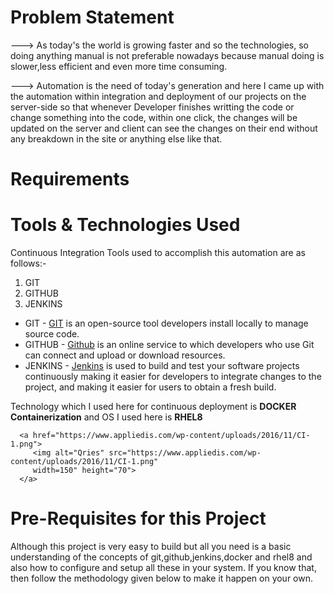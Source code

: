# Problem Statement
---> As today's the world is growing faster and so the technologies, so doing anything manual is not preferable nowadays because manual doing is slower,less efficient and even          more time consuming.

---> Automation is the need of today's generation and here I came up with the automation within integration and deployment of our projects on the server-side so that whenever          Developer finishes writting the code or change something into the code, within one click, the changes will be updated on the server and client can see the changes on their        end without any breakdown in the site or anything else like that. 

# Requirements
# Tools & Technologies Used
  Continuous Integration Tools used to accomplish this automation are as follows:-
  1. GIT
  2. GITHUB
  3. JENKINS
  
  * GIT -  <a href="https://en.wikipedia.org/wiki/Git">GIT</a> is an open-source tool developers install locally to manage source code. 
  * GITHUB - <a href="https://en.wikipedia.org/wiki/GitHub">Github</a> is an online service to which developers who use Git can connect and upload or download resources. 
  * JENKINS - <a href="https://en.wikipedia.org/wiki/Jenkins_(software)">Jenkins</a> is used to build and test your software projects continuously making it easier for developers               to integrate changes to the project, and making it easier for users to obtain a fresh build.
  
  Technology which I used here for continuous deployment is  <b>DOCKER Containerization</b> and OS I used here is  <b>RHEL8</b> 
  
  
      <a href="https://www.appliedis.com/wp-content/uploads/2016/11/CI-1.png">
         <img alt="Qries" src="https://www.appliedis.com/wp-content/uploads/2016/11/CI-1.png"
         width=150" height="70">
      </a>
  
# Pre-Requisites for this Project 
  Although this project is very easy to build but all you need is a basic understanding of the concepts of git,github,jenkins,docker and rhel8 and also how to configure and setup   all these in your system. If you know that, then follow the methodology given below to make it happen on your own.  
  
  
